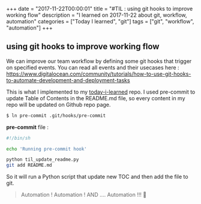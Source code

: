 +++
date = "2017-11-22T00:00:01"
title = "#TIL : using git hooks to improve working flow"
description = "I learned on 2017-11-22 about git, workflow, automation"
categories = ["Today I learned", "git"]
tags = ["git", "workflow", "automation"]
+++



## using git hooks to improve working flow

We can improve our team workflow by defining some git hooks that trigger on specified events.
You can read all events and their usecases here : https://www.digitalocean.com/community/tutorials/how-to-use-git-hooks-to-automate-development-and-deployment-tasks

This is what I implemented to my [today-i-learned](https://github.com/khanhicetea/today-i-learned) repo. I used pre-commit to update Table of Contents in the README.md file, so every content in my repo will be updated on Github repo page.

```bash
$ ln pre-commit .git/hooks/pre-commit
```

**pre-commit** file :

```bash
#!/bin/sh

echo 'Running pre-commit hook' 

python til_update_readme.py
git add README.md
```

So it will run a Python script that update new TOC and then add the file to git.

> Automation ! Automation ! AND .... Automation !!! 🤖
